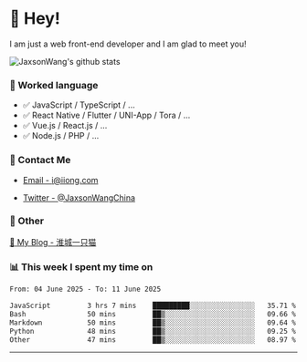 # 👋 Hey!

I am just a web front-end developer and I am glad to meet you!

![JaxsonWang's github stats](https://github-readme-stats.vercel.app/api?username=JaxsonWang&&show_icons=true&&title_color=1abc9c&&icon_color=1abc9c)


### 📝 Worked language

- ✅ JavaScript / TypeScript / ...
- ✅ React Native / Flutter / UNI-App / Tora / ...
- ✅ Vue.js / React.js / ...
- ✅ Node.js / PHP / ...

### 📮 Contact Me

- [Email - i@iiong.com](mailto:i@iiong.com)

- [Twitter - @JaxsonWangChina](https://twitter.com/JaxsonWangChina)

### 🤪 Other

[📌 My Blog - 淮城一只猫](https://iiong.com)

### 📊 This week I spent my time on

<!--START_SECTION:waka-->

```txt
From: 04 June 2025 - To: 11 June 2025

JavaScript         3 hrs 7 mins    █████████░░░░░░░░░░░░░░░░   35.71 %
Bash               50 mins         ██▒░░░░░░░░░░░░░░░░░░░░░░   09.66 %
Markdown           50 mins         ██▒░░░░░░░░░░░░░░░░░░░░░░   09.64 %
Python             48 mins         ██▒░░░░░░░░░░░░░░░░░░░░░░   09.25 %
Other              47 mins         ██▒░░░░░░░░░░░░░░░░░░░░░░   08.97 %
```

<!--END_SECTION:waka-->

---

